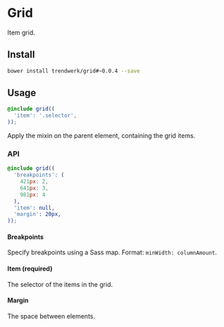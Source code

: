 # Grid
Item grid.

## Install
```sh
bower install trendwerk/grid#~0.0.4 --save
```

## Usage
```scss
@include grid((
  'item': '.selector',
));
```

Apply the mixin on the parent element, containing the grid items.

### API
```scss
@include grid((
  'breakpoints': (
    421px: 2,
    641px: 3,
    981px: 4
  ),
  'item': null,
  'margin': 20px,
));
```

#### Breakpoints
Specify breakpoints using a Sass map. Format: `minWidth: columnAmount`.

#### Item (required)
The selector of the items in the grid.

#### Margin
The space between elements.
